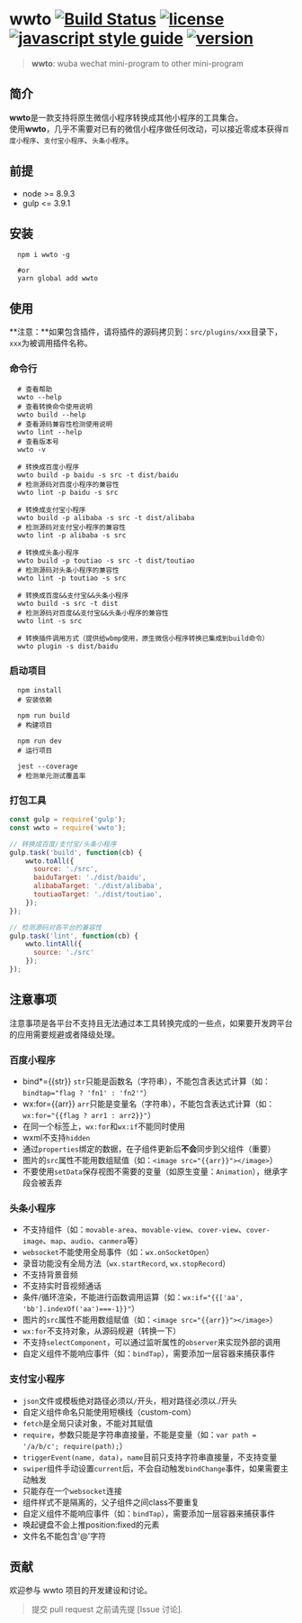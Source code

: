 # wwto [![Build Status][travis-image]][travis-url] [![license][license-image]][license-url] [![javascript style guide][standard-image]][standard-url] [![version][version-image]][version-url]
<!-- [![Coverage Status][coveralls-image]][coveralls-url] -->

[travis-url]: https://www.travis-ci.org
[travis-image]: https://www.travis-ci.org/WangJuYan/wjyTest.svg?branch=master
[coveralls-url]: https://coveralls.io
[coveralls-image]: https://coveralls.io/repos/github/WangJuYan/wjyTest/badge.svg?branch=master
[standard-image]: https://img.shields.io/badge/code_style-standard-brightgreen.svg
[standard-url]: https://standardjs.com
[license-image]: https://img.shields.io/badge/license-MIT-blue.svg
[license-url]: demo/miniprogram-demo/LICENSE
[version-image]: https://img.shields.io/badge/version-v2.0.10-blue.svg
[version-url]: README.md

> **wwto**: wuba wechat mini-program to other mini-program

## 简介

**wwto**是一款支持将原生微信小程序转换成其他小程序的工具集合。  
使用**wwto**，几乎不需要对已有的微信小程序做任何改动，可以接近零成本获得`百度小程序`、`支付宝小程序`、`头条小程序`。

## 前提

- node >= 8.9.3
- gulp <= 3.9.1

## 安装

```shell
  npm i wwto -g

  #or
  yarn global add wwto
```

## 使用

**注意：**如果包含插件，请将插件的源码拷贝到：`src/plugins/xxx`目录下，`xxx`为被调用插件名称。

### 命令行

```shell
  # 查看帮助
  wwto --help
  # 查看转换命令使用说明
  wwto build --help
  # 查看源码兼容性检测使用说明
  wwto lint --help
  # 查看版本号
  wwto -v

  # 转换成百度小程序
  wwto build -p baidu -s src -t dist/baidu
  # 检测源码对百度小程序的兼容性
  wwto lint -p baidu -s src
  
  # 转换成支付宝小程序
  wwto build -p alibaba -s src -t dist/alibaba
  # 检测源码对支付宝小程序的兼容性
  wwto lint -p alibaba -s src
  
  # 转换成头条小程序
  wwto build -p toutiao -s src -t dist/toutiao
  # 检测源码对头条小程序的兼容性
  wwto lint -p toutiao -s src
  
  # 转换成百度&&支付宝&&头条小程序
  wwto build -s src -t dist
  # 检测源码对百度&&支付宝&&头条小程序的兼容性
  wwto lint -s src
  
  # 转换插件调用方式（提供给wbmp使用，原生微信小程序转换已集成到build命令）
  wwto plugin -s dist/baidu
```

### 启动项目

```shell
  npm install
  # 安装依赖

  npm run build
  # 构建项目

  npm run dev
  # 运行项目

  jest --coverage
  # 检测单元测试覆盖率
```

### 打包工具

```javascript
const gulp = require('gulp');
const wwto = require('wwto');

// 转换成百度/支付宝/头条小程序
gulp.task('build', function(cb) {
    wwto.toAll({
      source: './src',
      baiduTarget: './dist/baidu',
      alibabaTarget: './dist/alibaba',
      toutiaoTarget: './dist/toutiao',
    });
});

// 检测源码对各平台的兼容性
gulp.task('lint', function(cb) {
    wwto.lintAll({
      source: './src'
    });
});
```

## 注意事项

注意事项是各平台不支持且无法通过本工具转换完成的一些点，如果要开发跨平台的应用需要规避或者降级处理。

### 百度小程序

- bind*={{str}} `str`只能是函数名（字符串），不能包含表达式计算（如：`bindtap="flag ? 'fn1' : 'fn2'"`）
- wx:for={{arr}}  `arr`只能是变量名（字符串），不能包含表达式计算（如：`wx:for="{{flag ? arr1 : arr2}}"`）
- 在同一个标签上，`wx:for`和`wx:if`不能同时使用
- wxml不支持`hidden`
- 通过`properties`绑定的数据，在子组件更新后**不会**同步到父组件（重要）
- 图片的`src`属性不能用数组赋值（如：`<image src="{{arr}}"></image>`）
- 不要使用`setData`保存视图不需要的变量（如原生变量：`Animation`），继承字段会被丢弃

### 头条小程序

- 不支持组件（如：`movable-area`、`movable-view`、`cover-view`、`cover-image`、`map`、`audio`、`canmera`等）
- `websocket`不能使用全局事件（如：`wx.onSocketOpen`）
- 录音功能没有全局方法（`wx.startRecord`, `wx.stopRecord`）
- 不支持背景音频
- 不支持实时音视频通话
- 条件/循环渲染，不能进行函数调用运算（如：`wx:if="{{['aa', 'bb'].indexOf('aa')===-1}}"`）
- 图片的`src`属性不能用数组赋值（如：`<image src="{{arr}}"></image>`）
- `wx:for`不支持对象，从源码规避（转换一下）
- 不支持`selectComponent`，可以通过监听属性的`observer`来实现外部的调用
- 自定义组件不能响应事件（如：`bindTap`），需要添加一层容器来捕获事件

### 支付宝小程序

- `json`文件或模板绝对路径必须以`/`开头，相对路径必须以./开头
- 自定义组件命名只能使用短横线（custom-com）
- `fetch`是全局只读对象，不能对其赋值
- `require`，参数只能是字符串直接量，不能是变量（如：`var path = '/a/b/c'; require(path);`）
- `triggerEvent(name, data)`，`name`目前只支持字符串直接量，不支持变量
- `swiper`组件手动设置`current`后，不会自动触发`bindChange`事件，如果需要主动触发
- 只能存在一个`websocket`连接
- 组件样式不是隔离的，父子组件之间class不要重复
- 自定义组件不能响应事件（如：`bindTap`），需要添加一层容器来捕获事件
- 唤起键盘不会上推position:fixed的元素
- 文件名不能包含'@'字符

## 贡献

欢迎参与 wwto 项目的开发建设和讨论。
> 提交 pull request 之前请先提 [Issue 讨论].
